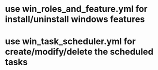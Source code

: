 # ###################
# use win_roles_and_feature.yml for install/uninstall windows features
# use win_task_scheduler.yml for create/modify/delete the scheduled tasks
